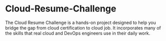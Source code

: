 # Cloud-Resume-Challenge

The Cloud Resume Challenge is a hands-on project designed to help you bridge the gap from cloud certification to cloud job. It incorporates many of the skills that real cloud and DevOps engineers use in their daily work.
